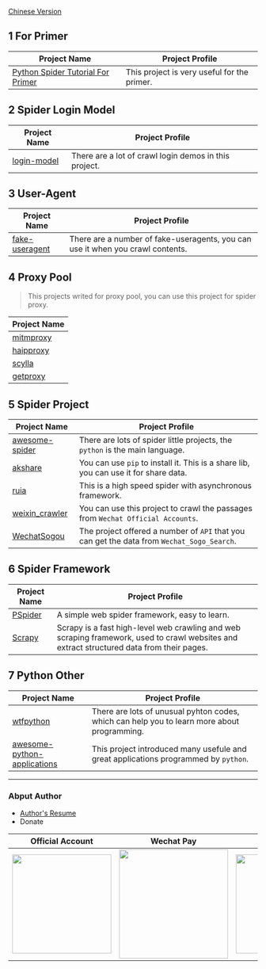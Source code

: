 [Chinese Version](https://github.com/crazyjums/spider-project-summary/blob/master/REDEME.MD)   
## 1 For Primer
|     Project Name          |             Project Profile                |
| -------------------- | ----------------------------------- |
| [Python Spider Tutorial For Primer](https://github.com/lining0806/PythonSpiderNotes)| This project is very useful for the primer. |
## 2 Spider Login Model
|     Project Name          |             Project Profile                |
| -------------------- | ----------------------------------- |
| [login-model](https://github.com/crazyjums/awesome-python-login-model)| There are a lot of crawl login demos in this project. |
## 3 User-Agent
|     Project Name          |             Project Profile                |
| -------------------- | ----------------------------------- |
| [fake-useragent](https://github.com/crazyjums/fake-useragent)| There are a number of fake-useragents, you can use it when you crawl contents. |

## 4 Proxy Pool
>This projects writed for proxy pool, you can use this project for spider proxy.

|     Project Name     |  
| -------------------- | 
| [mitmproxy](https://github.com/crazyjums/mitmproxy)|  
| [haipproxy](https://github.com/crazyjums/haipproxy)     |
|[scylla](https://github.com/crazyjums/scylla) | 
|[getproxy](https://github.com/crazyjums/getproxy)| 



## 5 Spider Project
|     Project Name          |             Project Profile                |
| -------------------- | ----------------------------------- |
| [awesome-spider](https://github.com/facert/awesome-spider)  | There are lots of spider little projects, the `python` is the main language. |
| [akshare](https://github.com/crazyjums/akshare)     |You can use `pip` to install it. This is a share lib, you can use it for share data. |
| [ruia](https://github.com/crazyjums/ruia)     | This is a high speed spider with asynchronous framework. |
| [weixin_crawler](https://github.com/crazyjums/weixin_crawler)     | You can use this project to crawl the passages from `Wechat Official Accounts`. |
| [WechatSogou](https://github.com/crazyjums/WechatSogou)| The project offered a number of `API` that you can get the data from `Wechat_Sogo_Search`.  |


## 6 Spider Framework
|     Project Name          |             Project Profile                |
| -------------------- | ----------------------------------- |
| [PSpider](https://github.com/xianhu/PSpider) | A simple web spider framework, easy to learn. |
| [Scrapy](https://github.com/scrapy/scrapy)     |Scrapy is a fast high-level web crawling and web scraping framework, used to crawl websites and extract structured data from their pages. |

## 7 Python Other
|     Project Name          |             Project Profile                |
| ----------------- | ------------------------------- |
| [wtfpython](https://github.com/crazyjums/wtfpython) | There are lots of unusual pyhton codes, which can help you  to learn more about programming. |
| [awesome-python-applications](https://github.com/crazyjums/awesome-python-applications)     | This project introduced many usefule and great applications programmed by `python`.           |




---
### Abput Author
- [Author's Resume](https://jums.club/about)   
- Donate

|  Official Account   | Wechat Pay  |  Alipay |
|--------------|----------|-------------|  
| <img src="https://cdn.jsdelivr.net/gh/crazyjums/crazyjums.github.io@master/images/wechataccount.jpg" width="200px" height="200px"/>  | <img src="https://cdn.jsdelivr.net/gh/crazyjums/crazyjums.github.io@master/images/wechatpay.jpg" width="220px" height="220px"/> | <img src="https://cdn.jsdelivr.net/gh/crazyjums/crazyjums.github.io@master/images/alipay.jpg" width="200px" height="200px"/>|
